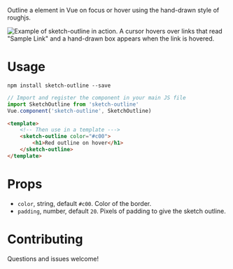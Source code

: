 Outline a element in Vue on focus or hover using the hand-drawn style of roughjs.

![Example of sketch-outline in action. A cursor hovers over links that read "Sample Link" and a hand-drawn box appears when the link is hovered.](/demo/sketch-outline.gif)

# Usage

`npm install sketch-outline --save`

```js
// Import and register the component in your main JS file
import SketchOutline from 'sketch-outline'
Vue.component('sketch-outline', SketchOutline)
```

```html
<template>
    <!-- Then use in a template --->
    <sketch-outline color="#c00">
        <h1>Red outline on hover</h1>
    </sketch-outline>
</template>
```

# Props
* `color`, string, default `#c00`. Color of the border.
* `padding`, number, default `20`. Pixels of padding to give the sketch outline.

# Contributing
Questions and issues welcome!
